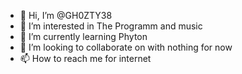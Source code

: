 - 👋 Hi, I’m @GH0ZTY38
- 👀 I’m interested in The Programm and music
- 🌱 I’m currently learning Phyton
- 💞️ I’m looking to collaborate on with nothing for now
- 📫 How to reach me for internet

<!---
GH0ZTY38/GH0ZTY38 is a ✨ special ✨ repository because its `README.md` (this file) appears on your GitHub profile.
You can click the Preview link to take a look at your changes.
--->
